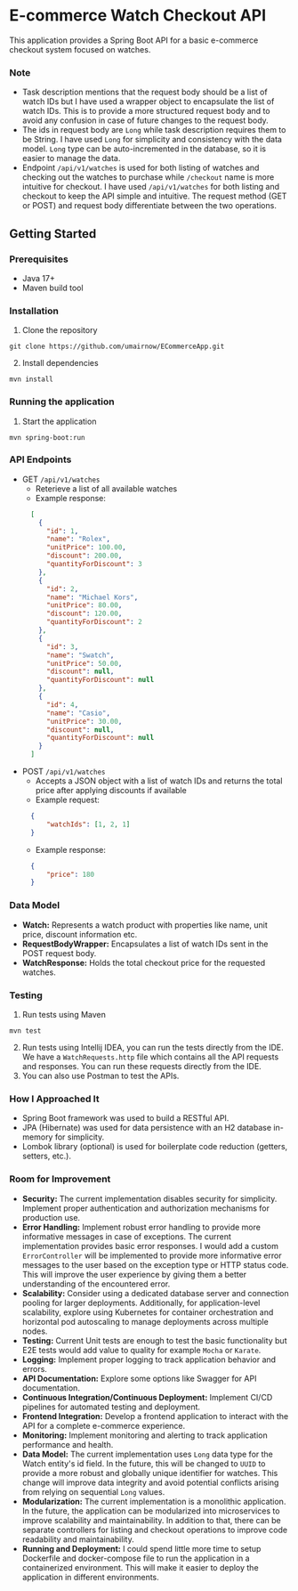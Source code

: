 # E-commerce Watch Checkout API
This application provides a Spring Boot API for a basic e-commerce checkout system focused on watches.

### Note
- Task description mentions that the request body should be a list of watch IDs but I have used a wrapper object to encapsulate the list of watch IDs. This is to provide a more structured request body and to avoid any confusion in case of future changes to the request body.
- The ids in request body are `Long` while task description requires them to be String. I have used `Long` for simplicity and consistency with the data model. `Long` type can be auto-incremented in the database, so it is easier to manage the data.
- Endpoint `/api/v1/watches` is used for both listing of watches and checking out the watches to purchase while `/checkout` name is more intuitive for checkout. I have used `/api/v1/watches` for both listing and checkout to keep the API simple and intuitive. The request method (GET or POST) and request body differentiate between the two operations.

## Getting Started

### Prerequisites
- Java 17+
- Maven build tool
### Installation
1. Clone the repository
```
git clone https://github.com/umairnow/ECommerceApp.git
```
2. Install dependencies
```
mvn install
```

### Running the application
1. Start the application
```
mvn spring-boot:run
```
### API Endpoints
- GET `/api/v1/watches`
  - Reterieve a list of all available watches
  - Example response:
  ```json
    [
      {
        "id": 1,
        "name": "Rolex",
        "unitPrice": 100.00,
        "discount": 200.00,
        "quantityForDiscount": 3
      },
      {
        "id": 2,
        "name": "Michael Kors",
        "unitPrice": 80.00,
        "discount": 120.00,
        "quantityForDiscount": 2
      },
      {
        "id": 3,
        "name": "Swatch",
        "unitPrice": 50.00,
        "discount": null,
        "quantityForDiscount": null
      },
      {
        "id": 4,
        "name": "Casio",
        "unitPrice": 30.00,
        "discount": null,
        "quantityForDiscount": null
      }
    ]

- POST `/api/v1/watches` 
  - Accepts a JSON object with a list of watch IDs and returns the total price after applying discounts if available
  - Example request:
  ```json
    {
        "watchIds": [1, 2, 1]
    }
    ```
  - Example response:
  ```json
    {
        "price": 180
    }
    ```

### Data Model
- <b>Watch:</b> Represents a watch product with properties like name, unit price, discount information etc.
- <b>RequestBodyWrapper:</b> Encapsulates a list of watch IDs sent in the POST request body.
- <b>WatchResponse:</b> Holds the total checkout price for the requested watches.

### Testing
1. Run tests using Maven
```
mvn test
```
2. Run tests using Intellij IDEA, you can run the tests directly from the IDE. We have a `WatchRequests.http` file which contains all the API requests and responses. You can run these requests directly from the IDE.
3. You can also use Postman to test the APIs.

### How I Approached It
- Spring Boot framework was used to build a RESTful API.
- JPA (Hibernate) was used for data persistence with an H2 database in-memory for simplicity.
- Lombok library (optional) is used for boilerplate code reduction (getters, setters, etc.).

### Room for Improvement

- <b>Security:</b> The current implementation disables security for simplicity. Implement proper authentication and authorization mechanisms for production use.
- <b>Error Handling:</b> Implement robust error handling to provide more informative messages in case of exceptions. The current implementation provides basic error responses. I would add a custom `ErrorController` will be implemented to provide more informative error messages to the user based on the exception type or HTTP status code. This will improve the user experience by giving them a better understanding of the encountered error. 
- <b>Scalability:</b> Consider using a dedicated database server and connection pooling for larger deployments. Additionally, for application-level scalability, explore using Kubernetes for container orchestration and horizontal pod autoscaling to manage deployments across multiple nodes.
- <b>Testing:</b> Current Unit tests are enough to test the basic functionality but E2E tests would add value to quality for example `Mocha` or `Karate`.
- <b>Logging:</b> Implement proper logging to track application behavior and errors.
- <b>API Documentation:</b> Explore some options like Swagger for API documentation.
- <b>Continuous Integration/Continuous Deployment:</b> Implement CI/CD pipelines for automated testing and deployment.
- <b>Frontend Integration:</b> Develop a frontend application to interact with the API for a complete e-commerce experience.
- <b>Monitoring:</b> Implement monitoring and alerting to track application performance and health.
- <b>Data Model:</b> The current implementation uses `Long` data type for the Watch entity's id field. In the future, this will be changed to `UUID` to provide a more robust and globally unique identifier for watches. This change will improve data integrity and avoid potential conflicts arising from relying on sequential `Long` values.
- <b>Modularization:</b> The current implementation is a monolithic application. In the future, the application can be modularized into microservices to improve scalability and maintainability. In addition to that, there can be separate controllers for listing and checkout operations to improve code readability and maintainability.
- <b>Running and Deployment:</b> I could spend little more time to setup Dockerfile and docker-compose file to run the application in a containerized environment. This will make it easier to deploy the application in different environments.
